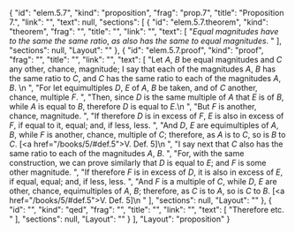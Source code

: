 {
  "id": "elem.5.7",
  "kind": "proposition",
  "frag": "prop.7",
  "title": "Proposition 7.",
  "link": "",
  "text": null,
  "sections": [
    {
      "id": "elem.5.7.theorem",
      "kind": "theorem",
      "frag": "",
      "title": "",
      "link": "",
      "text": [
        "<var>Equal magnitudes have to the same the same ratio</var>, <var>as also has the same to equal magnitudes</var>. "
      ],
      "sections": null,
      "Layout": ""
    },
    {
      "id": "elem.5.7.proof",
      "kind": "proof",
      "frag": "",
      "title": "",
      "link": "",
      "text": [
        "Let <var>A</var>, <var>B</var> be equal magnitudes and <var>C</var> any other, chance, magnitude; I say that each of the magnitudes <var>A</var>, <var>B</var> has the same ratio to <var>C</var>, and <var>C</var> has the same ratio to each of the magnitudes <var>A</var>, <var>B</var>. \n      ",
        "For let equimultiples <var>D</var>, <var>E</var> of <var>A</var>, <var>B</var> be taken, and of <var>C</var> another, chance, multiple <var>F</var>. ",
        "Then, since <var>D</var> is the same multiple of <var>A</var> that <var>E</var> is of <var>B</var>, while <var>A</var> is equal to <var>B</var>, therefore <var>D</var> is equal to <var>E</var>.\n      ",
        "But <var>F</var> is another, chance, magnitude. ",
        "If therefore <var>D</var> is in excess of <var>F</var>, <var>E</var> is also in excess of <var>F</var>, if equal to it, equal; and, if less, less. ",
        "And <var>D</var>, <var>E</var> are equimultiples of <var>A</var>, <var>B</var>, while <var>F</var> is another, chance, multiple of <var>C</var>; therefore, as <var>A</var> is to <var>C</var>, so is <var>B</var> to <var>C</var>. [<a href=\"/books/5/#def.5\">V. Def. 5</a>]\n      ",
        "I say next that <var>C</var> also has the same ratio to each of the magnitudes <var>A</var>, <var>B</var>. ",
        "For, with the same construction, we can prove similarly that <var>D</var> is equal to <var>E</var>; and <var>F</var> is some other magnitude. ",
        "If therefore <var>F</var> is in excess of <var>D</var>, it is also in excess of <var>E</var>, if equal, equal; and, if less, less. ",
        "And <var>F</var> is a multiple of <var>C</var>, while <var>D</var>, <var>E</var> are other, chance, equimultiples of <var>A</var>, <var>B</var>; therefore, as <var>C</var> is to <var>A</var>, so is <var>C</var> to <var>B</var>. [<a href=\"/books/5/#def.5\">V. Def. 5</a>]\n      "
      ],
      "sections": null,
      "Layout": ""
    },
    {
      "id": "",
      "kind": "qed",
      "frag": "",
      "title": "",
      "link": "",
      "text": [
        "Therefore etc. "
      ],
      "sections": null,
      "Layout": ""
    }
  ],
  "Layout": "proposition"
}
